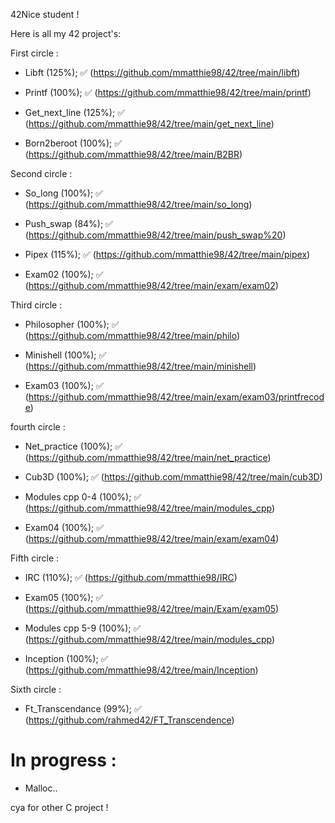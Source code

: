 42Nice student !

Here is all my 42 project's:

First circle :

- Libft (125%); ✅
(https://github.com/mmatthie98/42/tree/main/libft)

- Printf (100%); ✅
(https://github.com/mmatthie98/42/tree/main/printf)

- Get_next_line (125%); ✅
(https://github.com/mmatthie98/42/tree/main/get_next_line)

- Born2beroot (100%); ✅
(https://github.com/mmatthie98/42/tree/main/B2BR)

Second circle :

- So_long (100%); ✅
(https://github.com/mmatthie98/42/tree/main/so_long)

- Push_swap (84%); ✅
(https://github.com/mmatthie98/42/tree/main/push_swap%20)

- Pipex (115%); ✅
(https://github.com/mmatthie98/42/tree/main/pipex)

- Exam02 (100%); ✅ 
(https://github.com/mmatthie98/42/tree/main/exam/exam02)

Third circle : 

- Philosopher (100%); ✅
(https://github.com/mmatthie98/42/tree/main/philo)

- Minishell (100%); ✅
(https://github.com/mmatthie98/42/tree/main/minishell)

- Exam03 (100%); ✅
(https://github.com/mmatthie98/42/tree/main/exam/exam03/printfrecode)

fourth circle :

- Net_practice (100%); ✅
(https://github.com/mmatthie98/42/tree/main/net_practice)

- Cub3D (100%); ✅
(https://github.com/mmatthie98/42/tree/main/cub3D)

- Modules cpp 0-4 (100%); ✅
(https://github.com/mmatthie98/42/tree/main/modules_cpp)

- Exam04 (100%); ✅
 (https://github.com/mmatthie98/42/tree/main/exam/exam04)

Fifth circle :

- IRC (110%); ✅
(https://github.com/mmatthie98/IRC)

- Exam05 (100%); ✅ (https://github.com/mmatthie98/42/tree/main/Exam/exam05) 

- Modules cpp 5-9 (100%); ✅ (https://github.com/mmatthie98/42/tree/main/modules_cpp)
  
- Inception (100%); ✅ (https://github.com/mmatthie98/42/tree/main/Inception)

Sixth circle :

- Ft_Transcendance (99%); ✅ (https://github.com/rahmed42/FT_Transcendence)
  
# In progress :

- Malloc..

cya for other C project ! 
